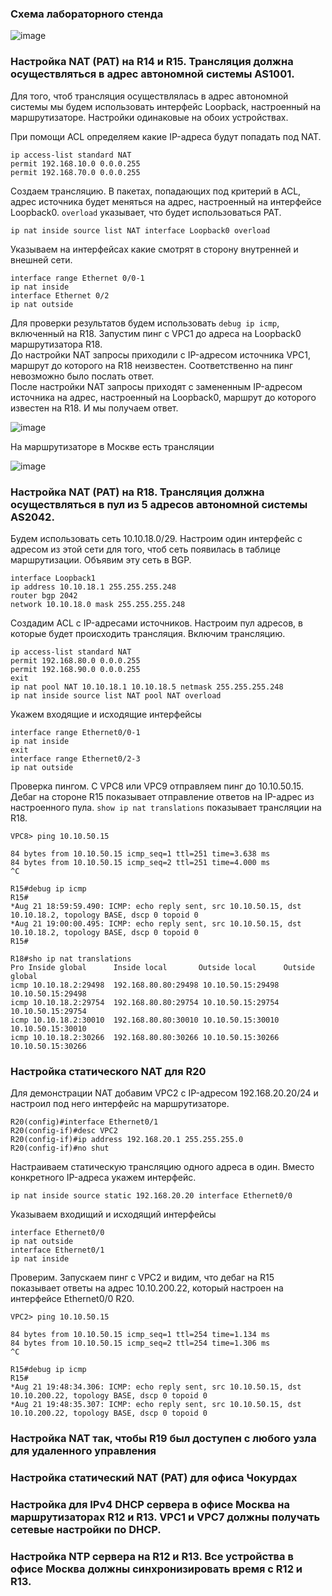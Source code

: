 ### Схема лабораторного стенда

![image](https://github.com/user-attachments/assets/1db29e3f-bf4d-4946-8d47-dfe88a9f738e)


### Настройка NAT (PAT) на R14 и R15. Трансляция должна осуществляться в адрес автономной системы AS1001.

Для того, чтоб трансляция осуществлялась в адрес автономной системы мы будем использовать интерфейс Loopback, настроенный на маршрутизаторе. Настройки одинаковые на обоих устройствах.

При помощи ACL определяем какие IP-адреса будут попадать под NAT.

```
ip access-list standard NAT
permit 192.168.10.0 0.0.0.255
permit 192.168.70.0 0.0.0.255
```

Создаем трансляцию. В пакетах, попадающих под критерий в ACL, адрес источника будет меняться на адрес, настроенный на интерфейсе Loopback0. `overload` указывает, что будет использоваться PAT.

```
ip nat inside source list NAT interface Loopback0 overload
```

Указываем на интерфейсах какие смотрят в сторону внутренней и внешней сети.

```
interface range Ethernet 0/0-1
ip nat inside
interface Ethernet 0/2
ip nat outside
```

Для проверки результатов будем использовать `debug ip icmp`, включенный на R18. Запустим пинг с VPC1 до адреса на Loopback0 маршрутизатора R18.  
До настройки NAT запросы приходили с IP-адресом источника VPC1, маршрут до которого на R18 неизвестен. Соответственно на пинг невозможно было послать ответ.  
После настройки NAT запросы приходят с замененным IP-адресом источника на адрес, настроенный на Loopback0, маршрут до которого известен на R18. И мы получаем ответ.

![image](https://github.com/user-attachments/assets/f5f3e94e-b6b6-4cdd-ad41-fbf6daafb1e2)

На маршрутизаторе в Москве есть трансляции

![image](https://github.com/user-attachments/assets/fc8c9a57-80c4-46b9-b3d8-71ea246cdec3)


### Настройка NAT (PAT) на R18. Трансляция должна осуществляться в пул из 5 адресов автономной системы AS2042.

Будем использовать сеть 10.10.18.0/29. Настроим один интерфейс с адресом из этой сети для того, чтоб сеть появилась в таблице маршрутизации. Объявим эту сеть в BGP.

```
interface Loopback1
ip address 10.10.18.1 255.255.255.248
router bgp 2042
network 10.10.18.0 mask 255.255.255.248
```

Создадим ACL с IP-адресами источников. Настроим пул адресов, в которые будет происходить трансляция. Включим трансляцию.

```
ip access-list standard NAT
permit 192.168.80.0 0.0.0.255
permit 192.168.90.0 0.0.0.255
exit
ip nat pool NAT 10.10.18.1 10.10.18.5 netmask 255.255.255.248
ip nat inside source list NAT pool NAT overload
```

Укажем входящие и исходящие интерфейсы

```
interface range Ethernet0/0-1
ip nat inside
exit
interface range Ethernet0/2-3
ip nat outside
```

Проверка пингом. С VPC8 или VPC9 отправляем пинг до 10.10.50.15. Дебаг на стороне R15 показывает отправление ответов на IP-адрес из настроенного пула. `show ip nat translations` показывает трансляции на R18.

```
VPC8> ping 10.10.50.15

84 bytes from 10.10.50.15 icmp_seq=1 ttl=251 time=3.638 ms
84 bytes from 10.10.50.15 icmp_seq=2 ttl=251 time=4.000 ms
^C
```

```
R15#debug ip icmp
R15#
*Aug 21 18:59:59.490: ICMP: echo reply sent, src 10.10.50.15, dst 10.10.18.2, topology BASE, dscp 0 topoid 0
*Aug 21 19:00:00.495: ICMP: echo reply sent, src 10.10.50.15, dst 10.10.18.2, topology BASE, dscp 0 topoid 0
R15#
```

```
R18#sho ip nat translations
Pro Inside global      Inside local       Outside local      Outside global
icmp 10.10.18.2:29498  192.168.80.80:29498 10.10.50.15:29498 10.10.50.15:29498
icmp 10.10.18.2:29754  192.168.80.80:29754 10.10.50.15:29754 10.10.50.15:29754
icmp 10.10.18.2:30010  192.168.80.80:30010 10.10.50.15:30010 10.10.50.15:30010
icmp 10.10.18.2:30266  192.168.80.80:30266 10.10.50.15:30266 10.10.50.15:30266
```

### Настройка статического NAT для R20

Для демонстрации NAT добавим VPC2 с IP-адресом 192.168.20.20/24 и настроил под него интерфейс на маршрутизаторе.

```
R20(config)#interface Ethernet0/1
R20(config-if)#desc VPC2
R20(config-if)#ip address 192.168.20.1 255.255.255.0
R20(config-if)#no shut
```

Настраиваем статическую трансляцию одного адреса в один. Вместо конкретного IP-адреса укажем интерфейс.

```
ip nat inside source static 192.168.20.20 interface Ethernet0/0
```
Указываем входищий и исходящий интерфейсы
```
interface Ethernet0/0
ip nat outside
interface Ethernet0/1
ip nat inside
```

Проверим. Запускаем пинг с VPC2 и видим, что дебаг на R15 показывает ответы на адрес 10.10.200.22, который настроен на интерфейсе Ethernet0/0 R20.

```
VPC2> ping 10.10.50.15

84 bytes from 10.10.50.15 icmp_seq=1 ttl=254 time=1.134 ms
84 bytes from 10.10.50.15 icmp_seq=2 ttl=254 time=1.306 ms
^C
```

```
R15#debug ip icmp
R15#
*Aug 21 19:48:34.306: ICMP: echo reply sent, src 10.10.50.15, dst 10.10.200.22, topology BASE, dscp 0 topoid 0
*Aug 21 19:48:35.307: ICMP: echo reply sent, src 10.10.50.15, dst 10.10.200.22, topology BASE, dscp 0 topoid 0
```


### Настройка NAT так, чтобы R19 был доступен с любого узла для удаленного управления

### Настройка статический NAT (PAT) для офиса Чокурдах

### Настройка для IPv4 DHCP сервера в офисе Москва на маршрутизаторах R12 и R13. VPC1 и VPC7 должны получать сетевые настройки по DHCP.

### Настройка NTP сервера на R12 и R13. Все устройства в офисе Москва должны синхронизировать время с R12 и R13.

